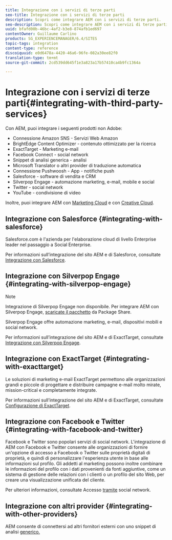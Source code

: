 ```yaml
---
title: Integrazione con i servizi di terze parti
seo-title: Integrazione con i servizi di terze parti
description: Scopri come integrare AEM con i servizi di terze parti.
seo-description: Scopri come integrare AEM con i servizi di terze parti.
uuid: bfafd00b-46bc-4af2-b3e8-874afb1ed697
contentOwner: Guillaume Carlino
products: SG_EXPERIENCEMANAGER/6.4/SITES
topic-tags: integration
content-type: reference
discoiquuid: e0d6478a-4420-46a6-96fe-082a30ee82f0
translation-type: tm+mt
source-git-commit: 2cd539dd645f1e3a823a17b57410ca4b9fc1364a

---
```



# Integrazione con i servizi di terze parti{#integrating-with-third-party-services}

Con AEM, puoi integrare i seguenti prodotti non Adobe:

* Connessione Amazon SNS - Servizi Web Amazon
* BrightEdge Content Optimizer - contenuto ottimizzato per la ricerca
* ExactTarget - Marketing e-mail
* Facebook Connect - social network
* Snippet di analisi generica - analisi
* Microsoft Translator o altri provider di traduzione automatica
* Connessione Pushwoosh - App - notifiche push
* Salesforce - software di vendita e CRM
* Silverpop Engage - automazione marketing, e-mail, mobile e social
* Twitter - social network
* YouTube - condivisione di video

Inoltre, puoi integrare AEM con [Marketing Cloud](/help/sites-administering/marketing-cloud.md) e con [Creative Cloud](/help/assets/aem-cc-integration-best-practices.md).

## Integrazione con Salesforce {#integrating-with-salesforce}

Salesforce.com è l&#39;azienda per l&#39;elaborazione cloud di livello Enterprise leader nel passaggio a Social Enterprise.

Per informazioni sull’integrazione del sito AEM e di Salesforce, consultate [Integrazione con Salesforce](/help/sites-administering/salesforce.md).

## Integrazione con Silverpop Engage {#integrating-with-silverpop-engage}

>[!NOTE]
>
>Integrazione di Silverpop Engage non disponibile. Per integrare AEM con Silverpop Engage, [scaricate il pacchetto](https://www.adobeaemcloud.com/content/marketplace/marketplaceProxy.html?packagePath=/content/companies/public/adobe/packages/aem620/product/cq-mcm-integrations-silverpop-content) da Package Share.

Silverpop Engage offre automazione marketing, e-mail, dispositivi mobili e social network.

Per informazioni sull’integrazione del sito AEM e di ExactTarget, consultate [Integrazione con Silverpop Engage](/help/sites-administering/silverpop.md).

## Integrazione con ExactTarget {#integrating-with-exacttarget}

Le soluzioni di marketing e-mail ExactTarget permettono alle organizzazioni grandi e piccole di progettare e distribuire campagne e-mail molto mirate, mission-critical e completamente integrate.

Per informazioni sull’integrazione del sito AEM e di ExactTarget, consultate [Configurazione di ExactTarget](/help/sites-administering/exacttarget.md).

## Integrazione con Facebook e Twitter {#integrating-with-facebook-and-twitter}

Facebook e Twitter sono popolari servizi di social network. L&#39;integrazione di AEM con Facebook e Twitter consente alle organizzazioni di fornire un&#39;opzione di accesso a Facebook o Twitter sulle proprietà digitali di proprietà, e quindi di personalizzare l&#39;esperienza utente in base alle informazioni sul profilo. Gli addetti al marketing possono inoltre combinare le informazioni del profilo con i dati provenienti da fonti aggiuntive, come un sistema di gestione delle relazioni con i clienti o un profilo del sito Web, per creare una visualizzazione unificata del cliente.

Per ulteriori informazioni, consultate Accesso [tramite](/help/communities/social-login.md) social network.

## Integrazione con altri provider {#integrating-with-other-providers}

AEM consente di connettersi ad altri fornitori esterni con uno snippet di analisi [generico.](/help/sites-administering/external-providers.md)
